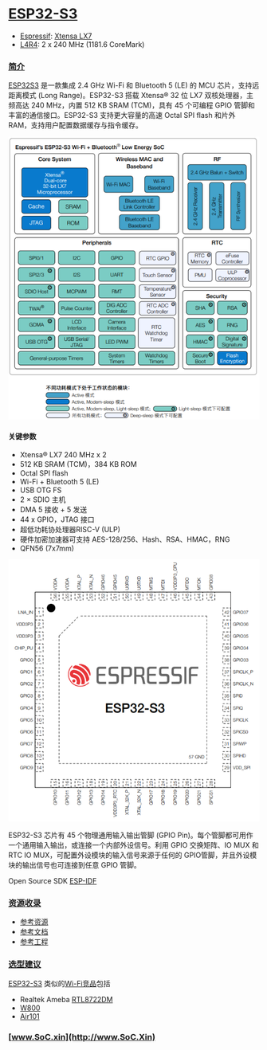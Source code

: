 ﻿# [ESP32-S3](https://doc.soc.xin/ESP32-S3)

* [Espressif](https://www.espressif.com/): [Xtensa LX7](https://docs.soc.xin/espressif/index.html#esp-lx7)
* [L4R4](https://github.com/SoCXin/Level): 2 x 240 MHz (1181.6 CoreMark)

### [简介](https://github.com/SoCXin/ESP32S3/wiki)

[ESP32S3](https://github.com/SoCXin/ESP32S3) 是一款集成 2.4 GHz Wi-Fi 和 Bluetooth 5 (LE) 的 MCU 芯片，支持远距离模式 (Long Range)。ESP32-S3 搭载 Xtensa® 32 位 LX7 双核处理器，主频高达 240 MHz，内置 512 KB SRAM (TCM)，具有 45 个可编程 GPIO 管脚和丰富的通信接口。ESP32-S3 支持更大容量的高速 Octal SPI flash 和片外 RAM，支持用户配置数据缓存与指令缓存。

[![sites](docs/ESP32-S3.png)](https://www.espressif.com/zh-hans/products/socs/ESP32-S3)


#### 关键参数

* Xtensa® LX7 240 MHz x 2
* 512 KB SRAM (TCM)，384 KB ROM
* Octal SPI flash
* Wi-Fi + Bluetooth 5 (LE)
* USB OTG FS
* 2 × SDIO 主机
* DMA 5 接收 + 5 发送
* 44 x GPIO，JTAG 接口
* 超低功耗协处理器RISC-V (ULP)
* 硬件加密加速器可支持 AES-128/256、Hash、RSA、HMAC，RNG
* QFN56 (7x7mm)

[![sites](docs/ESP32-S3-PIN.png)](https://www.espressif.com/sites/default/files/documentation/esp32-s3_datasheet_cn.pdf)

ESP32-S3 芯片有 45 个物理通用输入输出管脚 (GPIO Pin)。每个管脚都可用作一个通用输入输出，或连接一个内部外设信号。利用 GPIO 交换矩阵、IO MUX 和 RTC IO MUX，可配置外设模块的输入信号来源于任何的 GPIO管脚，并且外设模块的输出信号也可连接到任意 GPIO 管脚。

Open Source SDK [ESP-IDF](https://github.com/espressif/esp-idf)

### [资源收录](https://github.com/SoCXin)

* [参考资源](src/)
* [参考文档](docs/)
* [参考工程](project/)

### [选型建议](https://github.com/SoCXin/ESP32S3)

[ESP32-S3](https://github.com/SoCXin/ESP32S3) 类似的[Wi-Fi竞品](https://doc.soc.xin/application/wifi)包括

* Realtek Ameba [RTL8722DM](https://github.com/SoCXin/RTL8722DM)
* [W800](https://github.com/SoCXin/W800)
* [Air101](https://github.com/SoCXin/Air101)


### [www.SoC.xin](http://www.SoC.Xin)
